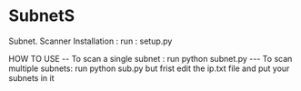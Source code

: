 # SubnetS

Subnet. Scanner 
Installation :
run : setup.py

HOW TO USE
-- To scan a single subnet :
run python subnet.py
--- To scan multiple subnets:
run python sub.py but frist 
edit the ip.txt file and put your subnets in it
